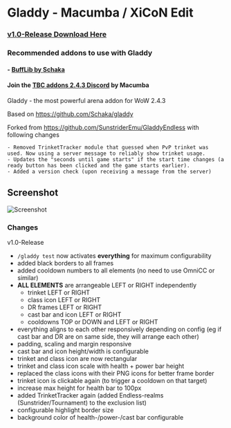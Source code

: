 # Gladdy - Macumba / XiCoN Edit

### [v1.0-Release Download Here](https://github.com/XiconQoo/Gladdy/releases/download/v1.0-Release/Gladdy-MX-Edit-v1.0-Release.zip)

### Recommended addons to use with Gladdy

#### - [BuffLib by Schaka](https://github.com/Schaka/BuffLib/releases/download/v1.1.1/BuffLib.zip)

#### Join the [TBC addons 2.4.3 Discord](https://discord.gg/5qVu56M) by Macumba

Gladdy - the most powerful arena addon for WoW 2.4.3

Based on https://github.com/Schaka/gladdy

Forked from https://github.com/SunstriderEmu/GladdyEndless with following changes
```
- Removed TrinketTracker module that guessed when PvP trinket was used. Now using a server message to reliably show trinket usage.
- Updates the "seconds until game starts" if the start time changes (a ready button has been clicked and the game starts earlier).
- Added a version check (upon receiving a message from the server)
```

## Screenshot

![Screenshot](../readme-media/sample.png)

### Changes

v1.0-Release
- `/gladdy test` now activates **everything** for maximum configurability
- added black borders to all frames
- added cooldown numbers to all elements (no need to use OmniCC or similar)
- **ALL ELEMENTS** are arrangeable LEFT or RIGHT independently
  - trinket LEFT or RIGHT
  - class icon LEFT or RIGHT
  - DR frames LEFT or RIGHT
  - cast bar and icon LEFT or RIGHT
  - cooldowns TOP or DOWN and LEFT or RIGHT
- everything aligns to each other responsively depending on config (eg if cast bar and DR are on same side, they will arrange each other)
- padding, scaling and margin responsive
- cast bar and icon height/width is configurable
- trinket and class icon are now rectangular
- trinket and class icon scale with health + power bar height
- replaced the class icons with their PNG icons for better frame border
- trinket icon is clickable again (to trigger a cooldown on that target)
- increase max height for health bar to 100px
- added TrinketTracker again (added Endless-realms (Sunstrider/Tournament) to the exclusion list)
- configurable highlight border size
- background color of health-/power-/cast bar configurable